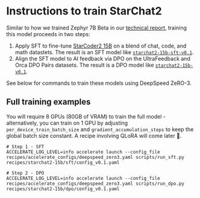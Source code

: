 
# Instructions to train StarChat2

Similar to how we trained Zephyr 7B Beta in our [technical report](https://huggingface.co/papers/2310.16944), training this model proceeds in two steps:

1. Apply SFT to fine-tune [StarCoder2 15B](https://huggingface.co/bigcode/starcoder2-15b) on a blend of chat, code, and math datastets. The result is an SFT model like [`starchat2-15b-sft-v0.1`](https://huggingface.co/HuggingFaceH4/starchat2-15b-sft-v0.1).
2. Align the SFT model to AI feedback via DPO on the UltraFeedback and Orca DPO Pairs datasets. The result is a DPO model like [`starchat2-15b-v0.1`](https://huggingface.co/HuggingFaceH4/starchat2-15b-v0.1).

See below for commands to train these models using DeepSpeed ZeRO-3.

## Full training examples

You will require 8 GPUs (80GB of VRAM) to train the full model - alternatively, you can train on 1 GPU by adjusting `per_device_train_batch_size` and `gradient_accumulation_steps` to keep the global batch size constant. A recipe involving QLoRA will come later 🤗.

```shell
# Step 1 - SFT
ACCELERATE_LOG_LEVEL=info accelerate launch --config_file recipes/accelerate_configs/deepspeed_zero3.yaml scripts/run_sft.py recipes/starchat2-15b/sft/config_v0.1.yaml

# Step 2 - DPO
ACCELERATE_LOG_LEVEL=info accelerate launch --config_file recipes/accelerate_configs/deepspeed_zero3.yaml scripts/run_dpo.py recipes/starchat2-15b/dpo/config_v0.1.yaml
```
